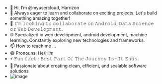 - 👋 Hi, I’m @myusercloud, Harrizon
- 🌱 Always eager to learn and collaborate on exciting projects. Let's build something amazing together! 
- 👯 𝙸’𝚖 𝚕𝚘𝚘𝚔𝚒𝚗𝚐 𝚝𝚘 𝚌𝚘𝚕𝚕𝚊𝚋𝚘𝚛𝚊𝚝𝚎 𝚘𝚗 𝙰𝚗𝚍𝚛𝚘𝚒𝚍, 𝙳𝚊𝚝𝚊 𝚂𝚌𝚒𝚎𝚗𝚌𝚎 𝚘𝚛 𝚆𝚎𝚋 𝙳𝚎𝚟𝚎𝚕𝚘𝚙𝚖𝚎𝚗𝚝.
- 🌐 Specialized in web development, android development, machine learning. Constantly exploring new technologies and frameworks.
- 📫 How to reach me ...
- 😄 Pronouns: He/Him
- ⚡ 𝙵𝚞𝚗 𝚏𝚊𝚌𝚝 : 𝙱𝚎𝚜𝚝 𝙿𝚊𝚛𝚝 𝙾𝚏 𝚃𝚑𝚎 𝙹𝚘𝚞𝚛𝚗𝚎𝚢 𝙸𝚜 : 𝙸𝚝 𝙴𝚗𝚍𝚜.
- 🚀 Passionate about creating clean, efficient, and scalable software solutions
- ![image](https://github.com/user-attachments/assets/a8abe09d-e067-42e0-ba13-301a93c481ba)


<!---
myusercloud/myusercloud is a ✨ special ✨ repository because its `README.md` (this file) appears on your GitHub profile.
You can click the Preview link to take a look at your changes.
--->
